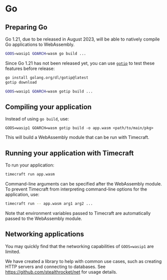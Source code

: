 # Go

## Preparing Go

Go 1.21, due to be released in August 2023, will be able to natively compile Go applications to WebAssembly.

```bash
GOOS=wasip1 GOARCH=wasm go build ...
```

Since Go 1.21 has not been released yet, you can use [`gotip`](https://pkg.go.dev/golang.org/dl/gotip) to test these features before release:

```bash
go install golang.org/dl/gotip@latest
gotip download
```

```bash
GOOS=wasip1 GOARCH=wasm gotip build ...
```

## Compiling your application

Instead of using `go build`, use:

```
GOOS=wasip1 GOARCH=wasm gotip build -o app.wasm <path/to/main/pkg>
```

This will build a WebAssembly module that can be run with Timecraft.

## Running your application with Timecraft

To run your application:

```bash
timecraft run app.wasm
```

Command-line arguments can be specified after the WebAssembly module. To prevent
Timecraft from interpreting command-line options for the application, use:

```bash
timecraft run -- app.wasm arg1 arg2 ...
```

Note that environment variables passed to Timecraft are automatically passed to the
WebAssembly module.

## Networking applications

You may quickly find that the networking capabilities of `GOOS=wasip1` are limited.

We have created a library to help with common use cases, such as creating HTTP servers
and connecting to databases. See https://github.com/stealthrocket/net for usage details.
